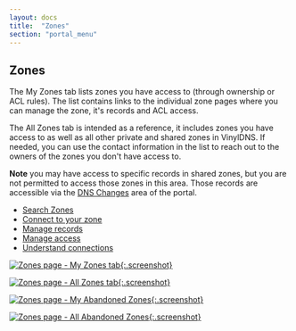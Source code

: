 ```yaml
---
layout: docs
title:  "Zones"
section: "portal_menu"
---
```


## Zones

The My Zones tab lists zones you have access to (through ownership or ACL rules).
The list contains links to the individual zone pages where you can manage the zone, it's records and ACL access.

The All Zones tab is intended as a reference, it includes zones you have access to as well as all other private and shared zones in VinylDNS.
If needed, you can use the contact information in the list to reach out to the owners of the zones you don't have access to.

**Note** you may have access to specific records in shared zones, but you are not permitted to access those zones in this area.
Those records are accessible via the [DNS Changes](./dns-changes.html) area of the portal.

* [Search Zones](./search-zones.html)
* [Connect to your zone](connect-to-zone.html)
* [Manage records](manage-records.html)
* [Manage access](manage-access.html)
* [Understand connections](connections.html)

[![Zones page - My Zones tab](../img/portal/zones-my-zones.png){:.screenshot}](../img/portal/zones-my-zones.png)

[![Zones page - All Zones tab](../img/portal/zones-all-zones.png){:.screenshot}](../img/portal/zones-all-zones.png)

[![Zones page - My Abandoned Zones](../img/portal/zones-my-deleted-zones.png){:.screenshot}](../img/portal/zones-my-deleted-zones.png)

[![Zones page - All Abandoned Zones](../img/portal/zones-all-deleted-zones.png){:.screenshot}](../img/portal/zones-all-deleted-zones.png)